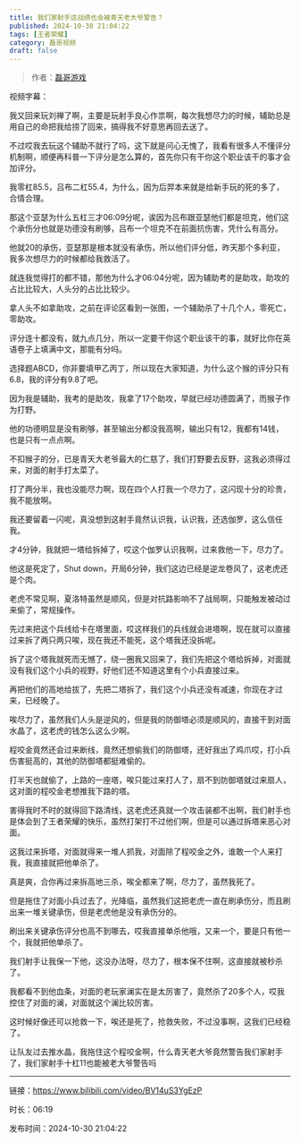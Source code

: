 ```yaml
---
title: 我们家射手这战绩也会被青天老大爷警告？
published: 2024-10-30 21:04:22
tags: [王者荣耀]
category: 磊哥视频
draft: false
---
```



> 作者：[磊哥游戏](https://space.bilibili.com/268941858?spm_id_from=333.788.upinfo.head.click)

视频字幕：

我又回来玩刘禅了啊，主要是玩射手良心作祟啊，每次我想尽力的时候，辅助总是用自己的命把我给捞了回来，搞得我不好意思再回去送了。

不过哎我去玩这个辅助不就行了吗，这下就是问心无愧了，我看有很多人不懂评分机制啊，顺便再科普一下评分是怎么算的，首先你只有干你这个职业该干的事才会加评分。

我零杠85.5，吕布二杠55.4，为什么，因为后羿本来就是给新手玩的死的多了，合情合理。

那这个亚瑟为什么五杠三才06:09分呢，诶因为吕布跟亚瑟他们都是坦克，他们这个承伤分也就是功德没有刷够，吕布一个坦克不在前面抗伤害，凭什么有高分。

他就20的承伤，亚瑟那是根本就没有承伤，所以他们评分低，昨天那个多利亚，我多次想尽力的时候都给我救活了。

就连我觉得打的都不错，那他为什么才06:04分呢，因为辅助考的是助攻，助攻的占比比较大，人头分的占比比较少。

拿人头不如拿助攻，之前在评论区看到一张图，一个辅助杀了十几个人，零死亡，零助攻。

评分连十都没有，就九点几分，所以一定要干你这个职业该干的事，就好比你在英语卷子上填满中文，那能有分吗。

选择题ABCD，你非要填甲乙丙丁，所以现在大家知道，为什么这个猴的评分只有6.8，我的评分有9.8了吧。

因为我是辅助，我考的是助攻，我拿了17个助攻，早就已经功德圆满了，而猴子作为打野。

他的功德明显是没有刷够，甚至输出分都没我高啊，输出只有12，我都有14钱，也是只有一点点啊。

不扣猴子的分，已是青天大老爷最大的仁慈了，我们打野要去反野，这我必须得过来，对面的射手打太菜了。

打了两分半，我也没能尽力啊，现在四个人打我一个尽力了，这闪现十分的珍贵，我不能放啊。

我还要留着一闪呢，真没想到这射手竟然认识我，认识我，还选伽罗，这么信任我。

才4分钟，我就把一塔给拆掉了，哎这个伽罗认识我啊，过来救他一下，尽力了。

他这是死定了，Shut down，开局6分钟，我们这边已经是逆龙卷风了，这老虎还是个肉。

老虎不常见啊，夏洛特虽然是顺风，但是对抗路影响不了战局啊，只能触发被动过来偷了，常规操作。

先过来把这个兵线给卡在塔里面，哎这样我们的兵线就会进塔啊，现在就可以直接过来拆了两只两只唉，现在我还不能死，这个塔我还没拆呢。

拆了这个塔我就死而无憾了，绕一圈我又回来了，我们先把这个塔给拆掉，对面就没有我们这个小兵的视野，好他们还不知道这里有个小兵直接过来。

再把他们的高地给拔了，先把二塔拆了，我们这个小兵还没有减速，你现在才过来，已经晚了。

唉尽力了，虽然我们人头是逆风的，但是我的防御塔必须是顺风的，直接干到对面水晶了，这老虎的钱怎么这么少啊。

程咬金竟然还会过来断线，竟然还想偷我们的防御塔，还好我出了鸡爪哎，打小兵伤害挺高的，其他的防御塔都挺难偷的。

打半天也就偷了，上路的一座塔，唉只能过来打人了，扇不到防御塔就过来扇人，这对面的程咬金老想推我下路的塔。

害得我时不时的就得回下路清线，这老虎还真就一个攻击装都不出啊，我们射手也是体会到了王者荣耀的快乐，虽然打架打不过他们啊，但是可以通过拆塔来恶心对面。

这我过来拆塔，对面就得来一堆人抓我，对面除了程咬金之外，谁敢一个人来打我，我直接就把他单杀了。

真是爽，合你再过来拆高地三杀，唉全都来了啊，尽力了，虽然我死了。

但是拖住了对面小兵过去了，光降临，虽然我们这把老虎一直在刷承伤分，而且刷出来一堆关键承伤，但是老虎他是没有承伤分的。

刷出来关键承伤评分也高不到哪去，哎我直接单杀他哦，又来一个，要是只有他一个，我就把他单杀了。

我们射手让我保一下他，这没办法呀，尽力了，根本保不住啊，这直接就被秒杀了。

我都看不到他血条，对面的老玩家澜实在是太厉害了，竟然杀了20多个人，哎我控住了对面的澜，对面就这个澜比较厉害。

这时候好像还可以抢救一下，唉还是死了，抢救失败，不过没事啊，这我们已经稳了。

让队友过去推水晶，我拖住这个程咬金啊，什么青天老大爷竟然警告我们家射手了，我们家射手十杠11也能被老大爷警告吗

---

链接：https://www.bilibili.com/video/BV14uS3YgEzP

时长：06:19

发布时间：2024-10-30 21:04:22
